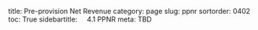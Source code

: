 title: Pre-provision Net Revenue
category: page
slug: ppnr
sortorder: 0402
toc: True
sidebartitle: &nbsp; &nbsp; 4.1 PPNR
meta: TBD